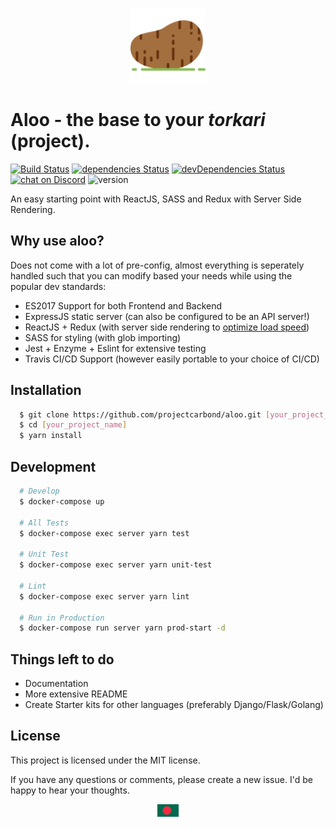 <p align="center">
<img src="https://github.com/projectcarbond/aloo/raw/master/.github/logo.png" height="120">
</p>

# Aloo - the base to your *torkari* (project).

[![Build Status](https://travis-ci.com/projectcarbond/aloo.svg?branch=master)](https://travis-ci.com/projectcarbond/aloo)
[![dependencies Status](https://david-dm.org/projectcarbond/aloo/status.svg)](https://david-dm.org/projectcarbond/aloo)
[![devDependencies Status](https://david-dm.org/projectcarbond/aloo/dev-status.svg)](https://david-dm.org/projectcarbond/aloo?type=dev)
<a href="https://discord.gg/EJjXasw">
        <img src="https://img.shields.io/discord/308323056592486420.svg?logo=discord"
            alt="chat on Discord"></a>
![version](https://img.shields.io/badge/version-0.1.0-blue.svg?maxAge=2592000)

An easy starting point with ReactJS, SASS and Redux with Server Side Rendering.

## Why use aloo?

Does not come with a lot of pre-config, almost everything is seperately handled such that you can modify based your needs while using the popular dev standards:
- ES2017 Support for both Frontend and Backend
- ExpressJS static server (can also be configured to be an API server!)
- ReactJS + Redux (with server side rendering to [optimize load speed](https://hackernoon.com/server-side-vs-client-side-rendering-in-react-apps-443efd6f2e87)) 
- SASS for styling (with glob importing)
- Jest + Enzyme + Eslint for extensive testing
- Travis CI/CD Support (however easily portable to your choice of CI/CD)

## Installation

```bash
  $ git clone https://github.com/projectcarbond/aloo.git [your_project_name]
  $ cd [your_project_name]
  $ yarn install
```

## Development

```bash
  # Develop
  $ docker-compose up

  # All Tests
  $ docker-compose exec server yarn test

  # Unit Test
  $ docker-compose exec server yarn unit-test

  # Lint
  $ docker-compose exec server yarn lint

  # Run in Production
  $ docker-compose run server yarn prod-start -d
```

## Things left to do

- Documentation
- More extensive README
- Create Starter kits for other languages (preferably Django/Flask/Golang)

## License

This project is licensed under the MIT license.

If you have any questions or comments, please create a new issue. I'd be happy to hear your thoughts.

<p align="center">
<img src="https://github.com/projectcarbond/aloo/raw/master/.github/bangladesh.jpg" height="20" style="max-width:100%;">
</p>
